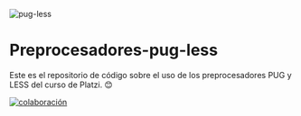 ![pug-less](https://user-images.githubusercontent.com/93850511/222313183-89840562-9d27-49c9-ab2a-93b6bff8d434.png)

# Preprocesadores-pug-less

Este es el repositorio de código sobre el uso de los preprocesadores PUG y LESS del curso de Platzi. 😊

[![colaboración](https://img.shields.io/static/v1?label=&message=VER%20SITIO&color=purple&logo=teach&logoColor=white&style=for-the-badge)](https://kamblack66.github.io/reprocesadores-pug-less/html/)
